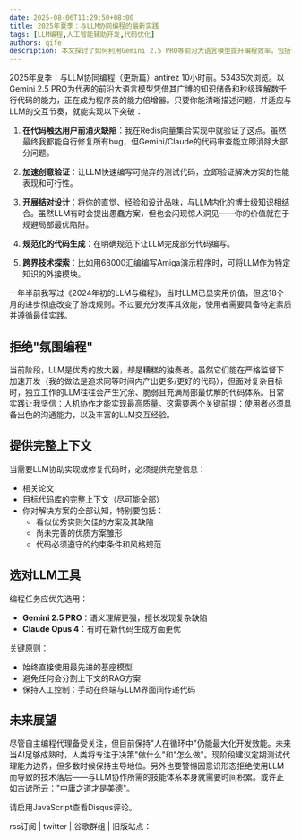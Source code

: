 ```yaml
---
date: 2025-08-06T11:29:50+08:00
title: 2025年夏季：与LLM协同编程的最新实践
tags: [LLM编程,人工智能辅助开发,代码优化]
authors: qife
description: 本文探讨了如何利用Gemini 2.5 PRO等前沿大语言模型提升编程效率，包括代码审查、原型验证、技术探索等场景，并详细阐述了人机协作的最佳实践与注意事项。
---
```


<antirez> 
2025年夏季：与LLM协同编程（更新篇）antirez 10小时前。53435次浏览。以Gemini 2.5 PRO为代表的前沿大语言模型凭借其广博的知识储备和秒级理解数千行代码的能力，正在成为程序员的能力倍增器。只要你能清晰描述问题，并适应与LLM的交互节奏，就能实现以下突破：

1. **在代码触达用户前消灭缺陷**：我在Redis向量集合实现中就验证了这点。虽然最终我都能自行修复所有bug，但Gemini/Claude的代码审查能立即消除大部分问题。

2. **加速创意验证**：让LLM快速编写可抛弃的测试代码，立即验证解决方案的性能表现和可行性。

3. **开展结对设计**：将你的直觉、经验和设计品味，与LLM内化的博士级知识相结合。虽然LLM有时会提出愚蠢方案，但也会闪现惊人洞见——你的价值就在于规避局部最优陷阱。

4. **规范化的代码生成**：在明确规范下让LLM完成部分代码编写。

5. **跨界技术探索**：比如用68000汇编编写Amiga演示程序时，可将LLM作为特定知识的外接模块。

一年半前我写过《2024年初的LLM与编程》，当时LLM已显实用价值，但这18个月的进步彻底改变了游戏规则。不过要充分发挥其效能，使用者需要具备特定素质并遵循最佳实践。

## 拒绝"氛围编程"

当前阶段，LLM是优秀的放大器，却是糟糕的独奏者。虽然它们能在严格监督下加速开发（我的做法是追求同等时间内产出更多/更好的代码），但面对复杂目标时，独立工作的LLM往往会产生冗余、脆弱且充满局部最优解的代码体系。日常实践让我坚信：人机协作才能实现最高质量。这需要两个关键前提：使用者必须具备出色的沟通能力，以及丰富的LLM交互经验。

## 提供完整上下文

当需要LLM协助实现或修复代码时，必须提供完整信息：
- 相关论文
- 目标代码库的完整上下文（尽可能全部）
- 你对解决方案的全部认知，特别要包括：
  * 看似优秀实则欠佳的方案及其缺陷
  * 尚未完善的优质方案雏形
  * 代码必须遵守的约束条件和风格规范



## 选对LLM工具

编程任务应优先选用：
- **Gemini 2.5 PRO**：语义理解更强，擅长发现复杂缺陷
- **Claude Opus 4**：有时在新代码生成方面更优

关键原则：
- 始终直接使用最先进的基座模型
- 避免任何会分割上下文的RAG方案
- 保持人工控制：手动在终端与LLM界面间传递代码

## 未来展望

尽管自主编程代理备受关注，但目前保持"人在循环中"仍能最大化开发效能。未来当AI足够成熟时，人类将专注于决策"做什么"和"怎么做"。现阶段建议定期测试代理能力边界，但多数时候保持主导地位。另外也要警惕因意识形态拒绝使用LLM而导致的技术落后——与LLM协作所需的技能体系本身就需要时间积累。或许正如古谚所云："中庸之道才是美德"。

请启用JavaScript查看Disqus评论。

rss订阅 | twitter | 谷歌群组 | 旧版站点：